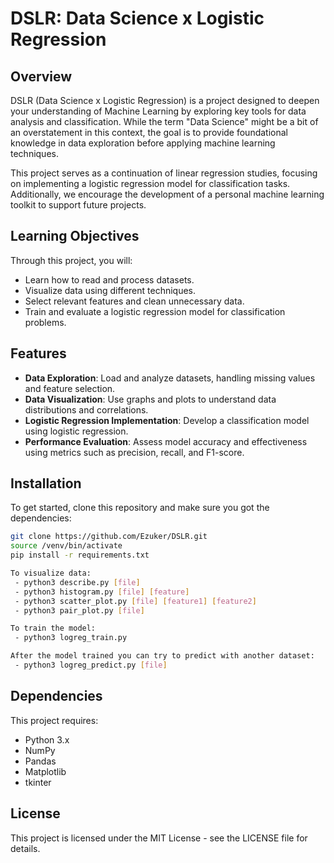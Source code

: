 # DSLR: Data Science x Logistic Regression

## Overview
DSLR (Data Science x Logistic Regression) is a project designed to deepen your understanding of Machine Learning by exploring key tools for data analysis and classification. While the term "Data Science" might be a bit of an overstatement in this context, the goal is to provide foundational knowledge in data exploration before applying machine learning techniques.

This project serves as a continuation of linear regression studies, focusing on implementing a logistic regression model for classification tasks. Additionally, we encourage the development of a personal machine learning toolkit to support future projects.

## Learning Objectives
Through this project, you will:
- Learn how to read and process datasets.
- Visualize data using different techniques.
- Select relevant features and clean unnecessary data.
- Train and evaluate a logistic regression model for classification problems.

## Features
- **Data Exploration**: Load and analyze datasets, handling missing values and feature selection.
- **Data Visualization**: Use graphs and plots to understand data distributions and correlations.
- **Logistic Regression Implementation**: Develop a classification model using logistic regression.
- **Performance Evaluation**: Assess model accuracy and effectiveness using metrics such as precision, recall, and F1-score.

## Installation
To get started, clone this repository and make sure you got the dependencies:
```bash
git clone https://github.com/Ezuker/DSLR.git
source /venv/bin/activate
pip install -r requirements.txt

To visualize data:
 - python3 describe.py [file]
 - python3 histogram.py [file] [feature]
 - python3 scatter_plot.py [file] [feature1] [feature2]
 - python3 pair_plot.py [file]

To train the model:
 - python3 logreg_train.py

After the model trained you can try to predict with another dataset:
 - python3 logreg_predict.py [file]
```

## Dependencies
This project requires:
- Python 3.x
- NumPy
- Pandas
- Matplotlib
- tkinter

## License
This project is licensed under the MIT License - see the LICENSE file for details.

